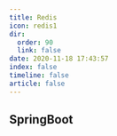 ```yaml
---
title: Redis
icon: redis1
dir:
  order: 90
  link: false
date: 2020-11-18 17:43:57
index: false
timeline: false
article: false
---
```





## SpringBoot

